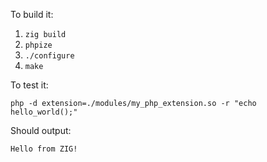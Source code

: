 To build it:

1. `zig build`
2. `phpize`
3. `./configure`
4. `make`

To test it:

`php -d extension=./modules/my_php_extension.so -r "echo hello_world();"`

Should output:

`Hello from ZIG!`